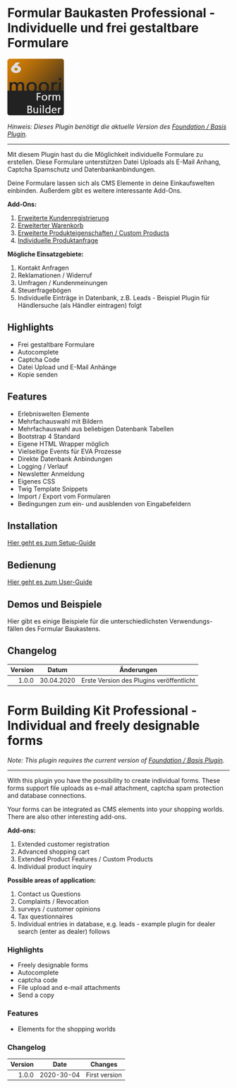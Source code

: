 # Formular Baukasten Professional - Individuelle und frei gestaltbare Formulare

![Logo](images/plugin.png)

_Hinweis: Dieses Plugin benötigt die aktuelle Version des [Foundation / Basis Plugin](../MoorlFoundation/index.md)._

---

Mit diesem Plugin hast du die Möglichkeit individuelle Formulare zu erstellen. Diese Formulare unterstützen Datei Uploads als E-Mail Anhang, Captcha Spamschutz und Datenbankanbindungen.

Deine Formulare lassen sich als CMS Elemente in deine Einkaufswelten einbinden. Außerdem gibt es weitere interessante Add-Ons.

**Add-Ons:**

1. [Erweiterte Kundenregistrierung](../MoorlFormRegistration/index.md)
2. [Erweiterter Warenkorb](../MoorlFormCartExtend/index.md)
3. [Erweiterte Produkteigenschaften / Custom Products](../MoorlFormCartLineItem/index.md)
4. [Individuelle Produktanfrage](../MoorlFormProductRequest/index.md)

**Mögliche Einsatzgebiete:**

1. Kontakt Anfragen
2. Reklamationen / Widerruf
3. Umfragen / Kundenmeinungen
4. Steuerfragebögen
5. Individuelle Einträge in Datenbank, z.B. Leads - Beispiel Plugin für Händlersuche (als Händler eintragen) folgt

## Highlights
- Frei gestaltbare Formulare
- Autocomplete
- Captcha Code
- Datei Upload und E-Mail Anhänge
- Kopie senden

## Features
- Erlebniswelten Elemente
- Mehrfachauswahl mit Bildern
- Mehrfachauswahl aus beliebigen Datenbank Tabellen
- Bootstrap 4 Standard
- Eigene HTML Wrapper möglich
- Vielseitige Events für EVA Prozesse
- Direkte Datenbank Anbindungen
- Logging / Verlauf
- Newsletter Anmeldung
- Eigenes CSS
- Twig Template Snippets
- Import / Export vom Formularen
- Bedingungen zum ein- und ausblenden von Eingabefeldern

## Installation

[Hier geht es zum Setup-Guide](setup.md)

## Bedienung

[Hier geht es zum User-Guide](user.md)

## Demos und Beispiele

Hier gibt es einige Beispiele für die unterschiedlichsten Verwendungs-
fällen des Formular Baukastens.

## Changelog
| Version | Datum | Änderungen |
| ---: |:---:| ---|
| 1.0.0 | 30.04.2020 | Erste Version des Plugins veröffentlicht |



# Form Building Kit Professional - Individual and freely designable forms

_Note: This plugin requires the current version of [Foundation / Basis Plugin](../MoorlFoundation/index.md)._

---

With this plugin you have the possibility to create individual forms. 
These forms support file uploads as e-mail attachment, captcha spam protection and database connections.

Your forms can be integrated as CMS elements into your shopping worlds. 
There are also other interesting add-ons.

**Add-ons:**

1. Extended customer registration
2. Advanced shopping cart
3. Extended Product Features / Custom Products
4. Individual product inquiry

**Possible areas of application:**

1. Contact us Questions
2. Complaints / Revocation
3. surveys / customer opinions
4. Tax questionnaires
5. Individual entries in database, e.g. leads - example plugin for dealer search (enter as dealer) follows

### Highlights

- Freely designable forms
- Autocomplete
- captcha code
- File upload and e-mail attachments
- Send a copy

### Features
- Elements for the shopping worlds

### Changelog
| Version | Date | Changes |
| ---: |:---:| ---|
| 1.0.0 | 2020-30-04 | First version |
